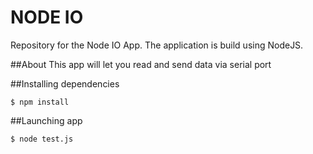 # NODE IO
Repository for the Node IO App. The application is build using NodeJS.

##About
This app will let you read and send data via serial port

##Installing dependencies
```
$ npm install
```

##Launching app
```
$ node test.js
```
